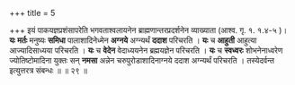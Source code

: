 +++
title = 5

+++
इयं पाकयज्ञप्रशंसापरेति भगवताश्वलायनेन ब्राह्मणान्तरप्रदर्शनेन व्याख्याता (आश्व. गृ. १. १.४-५ )। **यः** **मर्तः** मनुष्यः **समिधा** पालाशादिनेध्मेन **अग्नये** अग्न्यर्थं **ददाश** परिचरति । **यः** च **आहुती** आहुत्या आज्यादिसाध्यया परिचरति । **यः** च **वेदेन** वेदाध्ययनेन ब्रह्मयज्ञेन परिचरति । **यः** च **स्वध्वरः** शोभनेनाध्वरेण ज्योतिष्टोमादिना युक्तः सन् **नमसा** अन्नेन चरुपुरोडाशादिनाग्नये ददाश अग्न्यर्थं परिचरति । तस्येदर्वन्त इत्युत्तरत्र संबन्धः ॥ ॥ २९ ॥